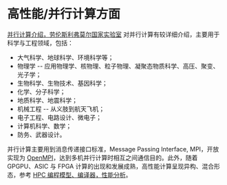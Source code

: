 # 高性能/并行计算方面

[并行计算介绍，劳伦斯利弗莫尔国家实验室](https://hpc.llnl.gov/documentation/tutorials/introduction-parallel-computing-tutorial) 对并行计算有较详细介绍，主要用于科学与工程领域，包括：

- 大气科学、地球科学、环境科学等；
- 物理学 -- 应用物理学、核物理、粒子物理、凝聚态物质科学、高压、聚变、光子学；
- 生物科学、生物技术、基因科学；
- 化学、分子科学；
- 地质科学、地震科学；
- 机械工程 -- 从义肢到航天飞机；
- 电子工程、电路设计、微电子；
- 计算机科学、数学；
- 防务、武器设计。

并行计算主要用到消息传递接口标准，Message Passing Interface, MPI，开放实现为 [OpenMPI](https://www.open-mpi.org/)，达到多机并行计算时相互之间通信目的。此外，随着 GPGPU、ASIC 与 FPGA 计算的出现和发展成熟，高性能计算呈现异构、混合形态，参考 [HPC 编程模型、编译器，性能分析](https://hpc-lr.umontpellier.fr/wp-content/uploads/2017/02/5_HPC_SystemArchitecture_ProgrammingModels_Compilers.pdf)。
